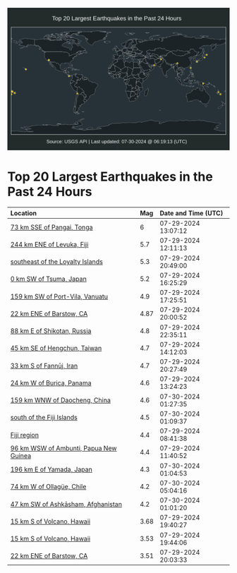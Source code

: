 ![Map](./map.png)

# Top 20 Largest Earthquakes in the Past 24 Hours

| Location | Mag | Date and Time (UTC) |
|:---|:---|:---|
| [73 km SSE of Pangai, Tonga](https://earthquake.usgs.gov/earthquakes/eventpage/us6000ngng) | 6 | 07-29-2024 13:07:12 |
| [244 km ENE of Levuka, Fiji](https://earthquake.usgs.gov/earthquakes/eventpage/us6000ngn7) | 5.7 | 07-29-2024 12:11:13 |
| [southeast of the Loyalty Islands](https://earthquake.usgs.gov/earthquakes/eventpage/us6000ngs0) | 5.3 | 07-29-2024 20:49:00 |
| [0 km SW of Tsuma, Japan](https://earthquake.usgs.gov/earthquakes/eventpage/us6000ngq6) | 5.2 | 07-29-2024 16:25:29 |
| [159 km SW of Port-Vila, Vanuatu](https://earthquake.usgs.gov/earthquakes/eventpage/us6000ngqu) | 4.9 | 07-29-2024 17:25:51 |
| [22 km ENE of Barstow, CA](https://earthquake.usgs.gov/earthquakes/eventpage/ci40675215) | 4.87 | 07-29-2024 20:00:52 |
| [88 km E of Shikotan, Russia](https://earthquake.usgs.gov/earthquakes/eventpage/us6000ngsj) | 4.8 | 07-29-2024 22:35:11 |
| [45 km SE of Hengchun, Taiwan](https://earthquake.usgs.gov/earthquakes/eventpage/us6000ngnn) | 4.7 | 07-29-2024 14:12:03 |
| [33 km S of Fannūj, Iran](https://earthquake.usgs.gov/earthquakes/eventpage/us6000ngrs) | 4.7 | 07-29-2024 20:27:49 |
| [24 km W of Burica, Panama](https://earthquake.usgs.gov/earthquakes/eventpage/us6000ngni) | 4.6 | 07-29-2024 13:24:23 |
| [159 km WNW of Daocheng, China](https://earthquake.usgs.gov/earthquakes/eventpage/us6000ngta) | 4.6 | 07-30-2024 01:27:35 |
| [south of the Fiji Islands](https://earthquake.usgs.gov/earthquakes/eventpage/us6000ngt8) | 4.5 | 07-30-2024 01:09:37 |
| [Fiji region](https://earthquake.usgs.gov/earthquakes/eventpage/us6000ngm6) | 4.4 | 07-29-2024 08:41:38 |
| [96 km WSW of Ambunti, Papua New Guinea](https://earthquake.usgs.gov/earthquakes/eventpage/us6000ngn2) | 4.4 | 07-29-2024 11:40:52 |
| [196 km E of Yamada, Japan](https://earthquake.usgs.gov/earthquakes/eventpage/us6000ngt6) | 4.3 | 07-30-2024 01:04:53 |
| [74 km W of Ollagüe, Chile](https://earthquake.usgs.gov/earthquakes/eventpage/us6000ngtw) | 4.2 | 07-30-2024 05:04:16 |
| [47 km SW of Ashkāsham, Afghanistan](https://earthquake.usgs.gov/earthquakes/eventpage/us6000ngt5) | 4.2 | 07-30-2024 01:01:20 |
| [15 km S of Volcano, Hawaii](https://earthquake.usgs.gov/earthquakes/eventpage/hv74372741) | 3.68 | 07-29-2024 19:40:27 |
| [15 km S of Volcano, Hawaii](https://earthquake.usgs.gov/earthquakes/eventpage/hv74372746) | 3.53 | 07-29-2024 19:44:06 |
| [22 km ENE of Barstow, CA](https://earthquake.usgs.gov/earthquakes/eventpage/ci40675231) | 3.51 | 07-29-2024 20:03:33 |
